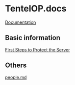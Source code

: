 # TentelOP.docs
[Documentation](https://github.com/astrov-ost/TentelOP.docs/blob/main/documentation.md)

## Basic information
[First Steps to Protect the Server](https://github.com/astrov-ost/TentelOP.docs/blob/main/INFO/first.md)

## Others
[people.md](https://github.com/astrov-ost/TentelOP.docs/blob/main/Discord/people.md)
